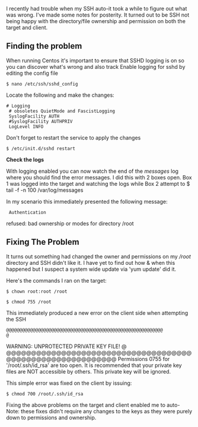 
I recently had trouble when my SSH auto-it took a while to figure out what was wrong. I've made some notes for
posterity. It turned out to be SSH not being happy with the
directory/file ownership and permission on both the target and client.

## Finding the problem

When running Centos it's important to ensure that SSHD logging is on so
you can discover what's wrong and also track
Enable logging for sshd by editing the config file

    $ nano /etc/ssh/sshd_config

Locate the following and make the
changes:

    # Logging
     # obsoletes QuietMode and FascistLogging
     SyslogFacility AUTH
     #SyslogFacility AUTHPRIV
     LogLevel INFO

Don't forget to restart the service to apply the changes

    $ /etc/init.d/sshd restart

**Check the logs**

With logging enabled you can now watch the end of the _messages_ log
where you should find the error messages. I did this with 2 boxes open.
Box 1 was logged into the target and watching the logs while Box 2
attempt to
$ tail -f -n 100 /var/log/messages

In my scenario this immediately presented the following
message:

     Authentication

refused: bad ownership or modes for directory /root

## **Fixing The Problem**

It turns out something had changed the owner and permissions on my
_/root_ directory and SSH didn't like it. I have yet to find out how &
when this happened but I suspect a system wide update via 'yum update'
did it.

Here's the commands I ran on the
target:

    $ chown root:root /root

    $ chmod 755 /root

This immediately produced a new error on the client side when attempting
the SSH

    @@@@@@@@@@@@@@@@@@@@@@@@@@@@@@@@@@@@@@@@@@@@@@@@@@@@@@@@@@@
    @

WARNING: UNPROTECTED PRIVATE KEY FILE! @
@@@@@@@@@@@@@@@@@@@@@@@@@@@@@@@@@@@@@@@@@@@@@@@@@@@@@@@@@@@
Permissions 0755 for '/root/.ssh/id_rsa' are too open.
It is recommended that your private key files are NOT accessible by others.
This private key will be ignored.

This simple error was fixed on the client by
issuing:

    $ chmod 700 /root/.ssh/id_rsa

Fixing the above problems on the target and client enabled me to
auto-Note: these fixes didn't require any changes to the keys as they were purely down to permissions and ownership.
